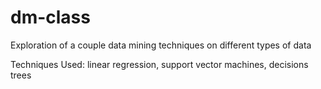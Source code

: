 # dm-class
Exploration of a couple data mining techniques on different types of data

Techniques Used:
linear regression, support vector machines, decisions trees

